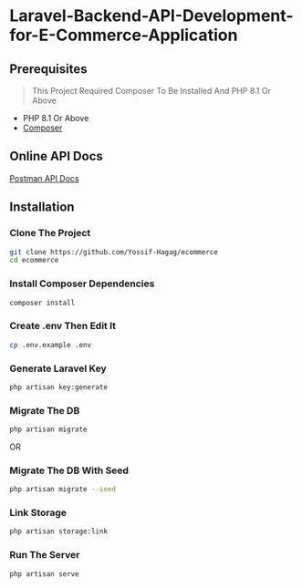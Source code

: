 # Laravel-Backend-API-Development-for-E-Commerce-Application

## Prerequisites
> This Project Required Composer To Be Installed And PHP 8.1 Or Above
- PHP 8.1 Or Above 
- [Composer](https://getcomposer.org/)

## Online API Docs
[Postman API Docs](https://documenter.getpostman.com/view/17493797/2sA3kd9HRh)

## Installation

### Clone The Project

```bash
git clone https://github.com/Yossif-Hagag/ecommerce
cd ecommerce
```

### Install Composer Dependencies 

```bash
composer install

```

### Create .env Then Edit It

```bash
cp .env.example .env
```

### Generate Laravel Key 

```bash
php artisan key:generate
```

### Migrate The DB 

```bash
php artisan migrate
```

OR

### Migrate The DB With Seed

```bash
php artisan migrate --seed
```

### Link Storage

```bash
php artisan storage:link
```

### Run The Server

```bash
php artisan serve
```
